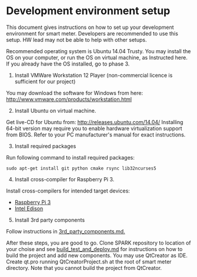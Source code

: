 # Development environment setup

This document gives instructions on how to set up your development environment for smart meter.
Developers are recommended to use this setup. HW lead may not be able to help with other setups.

Recommended operating system is Ubuntu 14.04 Trusty. You may install the OS on your computer, or 
run the OS on virtual machine, as Instructed here. If you already have the OS installed, go to phase 3.

1. Install VMWare Workstation 12 Player (non-commercial licence is sufficient for our project)
  
  You may download the software for Windows from here: http://www.vmware.com/products/workstation.html
  
2. Install Ubuntu on virtual machine. 
  
  Get live-CD for Ubuntu from: http://releases.ubuntu.com/14.04/
  Installing 64-bit version may require you to enable hardware virtualization support from BIOS. Refer to your
  PC manufacturer's manual for exact instructions.
  
3. Install required packages  
  
  Run following command to install required packages:
  ```
  sudo apt-get install git python cmake rsync lib32ncurses5
  ```
  
4. Install cross-compiler for Raspberry Pi 3.
  
  Install cross-compilers for intended target devices:
  - [Raspberry Pi 3](https://github.com/DriverCity/SPARK/blob/master/src/smart_meter/doc/dev/raspberry_cross_compilation.md)
  - [Intel Edison](https://github.com/DriverCity/SPARK/blob/master/src/smart_meter/doc/dev/edison_cross_compilation.md)

  
5. Install 3rd party components

  Follow instructions in [3rd_party_components.md.](https://github.com/DriverCity/SPARK/blob/master/src/smart_meter/doc/dev/3rd_party_components.md)


After these steps, you are good to go. Clone SPARK repository to location of your choise 
and see [build_test_and_deploy.md](https://github.com/DriverCity/SPARK/blob/master/src/smart_meter/doc/dev/build_test_and_deploy.md) 
for instructions on how to build the project and add new
components. You may use QtCreator as IDE. Create qt.pro running QtCreatorProject.sh at the 
root of smart meter directory. Note that you cannot build the project from QtCreator.
